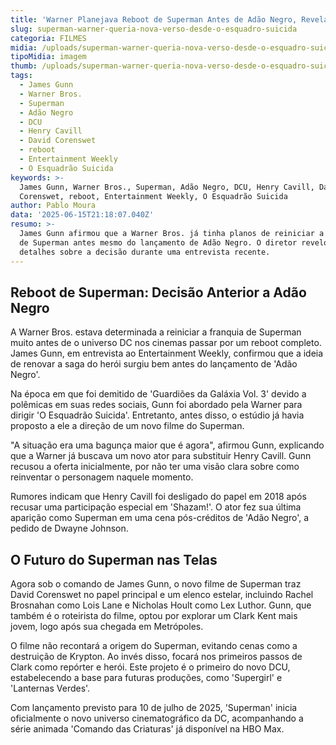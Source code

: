 ```yaml
---
title: 'Warner Planejava Reboot de Superman Antes de Adão Negro, Revela James Gunn'
slug: superman-warner-queria-nova-verso-desde-o-esquadro-suicida
categoria: FILMES
midia: /uploads/superman-warner-queria-nova-verso-desde-o-esquadro-suicida-thumb.jpg
tipoMidia: imagem
thumb: /uploads/superman-warner-queria-nova-verso-desde-o-esquadro-suicida-thumb.jpg
tags:
  - James Gunn
  - Warner Bros.
  - Superman
  - Adão Negro
  - DCU
  - Henry Cavill
  - David Corenswet
  - reboot
  - Entertainment Weekly
  - O Esquadrão Suicida
keywords: >-
  James Gunn, Warner Bros., Superman, Adão Negro, DCU, Henry Cavill, David
  Corenswet, reboot, Entertainment Weekly, O Esquadrão Suicida
author: Pablo Moura
data: '2025-06-15T21:18:07.040Z'
resumo: >-
  James Gunn afirmou que a Warner Bros. já tinha planos de reiniciar a franquia
  de Superman antes mesmo do lançamento de Adão Negro. O diretor revelou
  detalhes sobre a decisão durante uma entrevista recente.
---
```


## Reboot de Superman: Decisão Anterior a Adão Negro

A Warner Bros. estava determinada a reiniciar a franquia de Superman muito antes de o universo DC nos cinemas passar por um reboot completo. James Gunn, em entrevista ao Entertainment Weekly, confirmou que a ideia de renovar a saga do herói surgiu bem antes do lançamento de 'Adão Negro'.

Na época em que foi demitido de 'Guardiões da Galáxia Vol. 3' devido a polêmicas em suas redes sociais, Gunn foi abordado pela Warner para dirigir 'O Esquadrão Suicida'. Entretanto, antes disso, o estúdio já havia proposto a ele a direção de um novo filme do Superman.

"A situação era uma bagunça maior que é agora", afirmou Gunn, explicando que a Warner já buscava um novo ator para substituir Henry Cavill. Gunn recusou a oferta inicialmente, por não ter uma visão clara sobre como reinventar o personagem naquele momento.

Rumores indicam que Henry Cavill foi desligado do papel em 2018 após recusar uma participação especial em 'Shazam!'. O ator fez sua última aparição como Superman em uma cena pós-créditos de 'Adão Negro', a pedido de Dwayne Johnson.

## O Futuro do Superman nas Telas

Agora sob o comando de James Gunn, o novo filme de Superman traz David Corenswet no papel principal e um elenco estelar, incluindo Rachel Brosnahan como Lois Lane e Nicholas Hoult como Lex Luthor. Gunn, que também é o roteirista do filme, optou por explorar um Clark Kent mais jovem, logo após sua chegada em Metrópoles.

O filme não recontará a origem do Superman, evitando cenas como a destruição de Krypton. Ao invés disso, focará nos primeiros passos de Clark como repórter e herói. Este projeto é o primeiro do novo DCU, estabelecendo a base para futuras produções, como 'Supergirl' e 'Lanternas Verdes'.

Com lançamento previsto para 10 de julho de 2025, 'Superman' inicia oficialmente o novo universo cinematográfico da DC, acompanhando a série animada 'Comando das Criaturas' já disponível na HBO Max.
